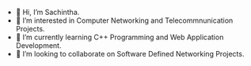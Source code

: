 - 👋 Hi, I’m Sachintha.
- 👀 I’m interested in Computer Networking and Telecommnunication Projects.
- 🌱 I’m currently learning C++ Programming and Web Application Development.
- 💞️ I’m looking to collaborate on Software Defined Networking Projects.

<!---
- 📫 How to reach me 
lsrandula/lsrandula is a ✨ special ✨ repository because its `README.md` (this file) appears on your GitHub profile.
You can click the Preview link to take a look at your changes.
--->
